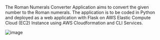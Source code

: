 The Roman Numerals Converter Application aims to convert the given number to the Roman numerals. 
The application is to be coded in Python and deployed as a web application with 
Flask on AWS Elastic Compute Cloud (EC2) Instance using AWS Cloudformation and CLI Services.

![image](https://user-images.githubusercontent.com/81579618/136354075-72122d47-2e0a-4ac7-b047-d9a41dff939b.png)
